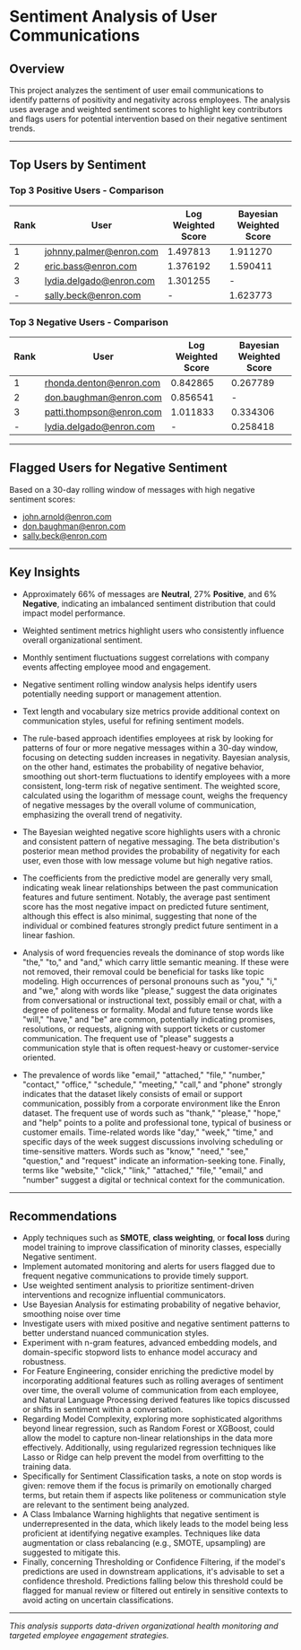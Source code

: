 # Sentiment Analysis of User Communications

## Overview

This project analyzes the sentiment of user email communications to identify patterns of positivity and negativity across employees. The analysis uses average and weighted sentiment scores to highlight key contributors and flags users for potential intervention based on their negative sentiment trends.

---

## Top Users by Sentiment

### Top 3 Positive Users - Comparison

| Rank | User                      | Log Weighted Score | Bayesian Weighted Score |
|------|---------------------------|----------------------|-------------------------|
| 1    | johnny.palmer@enron.com   | 1.497813             | 1.911270                |
| 2    | eric.bass@enron.com       | 1.376192             | 1.590411                |
| 3    | lydia.delgado@enron.com   | 1.301255             | -                       |
| -    | sally.beck@enron.com      | -                    | 1.623773                |

### Top 3 Negative Users - Comparison

| Rank | User                      | Log Weighted Score | Bayesian Weighted Score |
|------|---------------------------|----------------------|-------------------------|
| 1    | rhonda.denton@enron.com   | 0.842865             | 0.267789                |
| 2    | don.baughman@enron.com    | 0.856541             | -                       |
| 3    | patti.thompson@enron.com  | 1.011833             | 0.334306                |
| -    | lydia.delgado@enron.com   | -                    | 0.258418                |

---

## Flagged Users for Negative Sentiment  
Based on a 30-day rolling window of messages with high negative sentiment scores:
- john.arnold@enron.com  
- don.baughman@enron.com  
- sally.beck@enron.com  

---

## Key Insights

- Approximately 66% of messages are **Neutral**, 27% **Positive**, and 6% **Negative**, indicating an imbalanced sentiment distribution that could impact model performance.
- Weighted sentiment metrics highlight users who consistently influence overall organizational sentiment.
- Monthly sentiment fluctuations suggest correlations with company events affecting employee mood and engagement.
- Negative sentiment rolling window analysis helps identify users potentially needing support or management attention.
- Text length and vocabulary size metrics provide additional context on communication styles, useful for refining sentiment models.
- The rule-based approach identifies employees at risk by looking for patterns of four or more negative messages within a 30-day window, focusing on detecting sudden increases in negativity. Bayesian analysis, on the other hand, estimates the probability of negative behavior, smoothing out short-term fluctuations to identify employees with a more consistent, long-term risk of negative sentiment. The weighted score, calculated using the logarithm of message count, weighs the frequency of negative messages by the overall volume of communication, emphasizing the overall trend of negativity.

- The Bayesian weighted negative score highlights users with a chronic and consistent pattern of negative messaging. The beta distribution's posterior mean method provides the probability of negativity for each user, even those with low message volume but high negative ratios.

- The coefficients from the predictive model are generally very small, indicating weak linear relationships between the past communication features and future sentiment. Notably, the average past sentiment score has the most negative impact on predicted future sentiment, although this effect is also minimal, suggesting that none of the individual or combined features strongly predict future sentiment in a linear fashion.

- Analysis of word frequencies reveals the dominance of stop words like "the," "to," and "and," which carry little semantic meaning. If these were not removed, their removal could be beneficial for tasks like topic modeling. High occurrences of personal pronouns such as "you," "i," and "we," along with words like "please," suggest the data originates from conversational or instructional text, possibly email or chat, with a degree of politeness or formality. Modal and future tense words like "will," "have," and "be" are common, potentially indicating promises, resolutions, or requests, aligning with support tickets or customer communication. The frequent use of "please" suggests a communication style that is often request-heavy or customer-service oriented.

- The prevalence of words like "email," "attached," "file," "number," "contact," "office," "schedule," "meeting," "call," and "phone" strongly indicates that the dataset likely consists of email or support communication, possibly from a corporate environment like the Enron dataset. The frequent use of words such as "thank," "please," "hope," and "help" points to a polite and professional tone, typical of business or customer emails. Time-related words like "day," "week," "time," and specific days of the week suggest discussions involving scheduling or time-sensitive matters. Words such as "know," "need," "see," "question," and "request" indicate an information-seeking tone. Finally, terms like "website," "click," "link," "attached," "file," "email," and "number" suggest a digital or technical context for the communication.

---

## Recommendations

- Apply techniques such as **SMOTE**, **class weighting**, or **focal loss** during model training to improve classification of minority classes, especially Negative sentiment.
- Implement automated monitoring and alerts for users flagged due to frequent negative communications to provide timely support.
- Use weighted sentiment analysis to prioritize sentiment-driven interventions and recognize influential communicators.
-  Use Bayesian Analysis for estimating probability of negative behavior, smoothing noise over time
- Investigate users with mixed positive and negative sentiment patterns to better understand nuanced communication styles.
- Experiment with n-gram features, advanced embedding models, and domain-specific stopword lists to enhance model accuracy and robustness.
- For Feature Engineering, consider enriching the predictive model by incorporating additional features such as rolling averages of sentiment over time, the overall volume of communication from each employee, and Natural Language Processing derived features like topics discussed or shifts in sentiment within a conversation.
- Regarding Model Complexity, exploring more sophisticated algorithms beyond linear regression, such as Random Forest or XGBoost, could allow the model to capture non-linear relationships in the data more effectively. Additionally, using regularized regression techniques like Lasso or Ridge can help prevent the model from overfitting to the training data.
- Specifically for Sentiment Classification tasks, a note on stop words is given: remove them if the focus is primarily on emotionally charged terms, but retain them if aspects like politeness or communication style are relevant to the sentiment being analyzed.
- A Class Imbalance Warning highlights that negative sentiment is underrepresented in the data, which likely leads to the model being less proficient at identifying negative examples. Techniques like data augmentation or class rebalancing (e.g., SMOTE, upsampling) are suggested to mitigate this.
- Finally, concerning Thresholding or Confidence Filtering, if the model's predictions are used in downstream applications, it's advisable to set a confidence threshold. Predictions falling below this threshold could be flagged for manual review or filtered out entirely in sensitive contexts to avoid acting on uncertain classifications.

---

*This analysis supports data-driven organizational health monitoring and targeted employee engagement strategies.*
